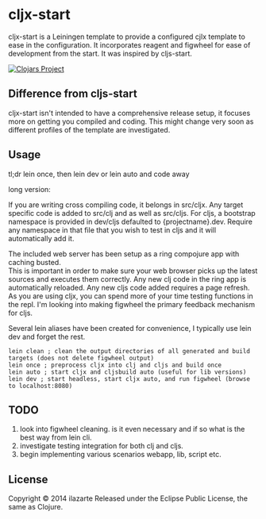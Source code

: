 # cljx-start

cljx-start is a Leiningen template to provide a configured cjlx template to ease in the configuration.
It incorporates reagent and figwheel for ease of development from the start.
It was inspired by cljs-start.

[![Clojars Project](http://clojars.org/cljx-start/lein-template/latest-version.svg)](http://clojars.org/cljx-start/lein-template)

## Difference from cljs-start

cljx-start isn't intended to have a comprehensive release setup, it focuses more on getting you compiled and coding.  This might change very soon as different profiles of the template are investigated.
  
## Usage

tl;dr lein once, then lein dev or lein auto and code away

long version:

If you are writing cross compiling code, it belongs in src/cljx.
Any target specific code is added to src/clj and as well as src/cljs.
For cljs, a bootstrap namespace is provided in dev/cljs defaulted to {projectname}.dev.
Require any namespace in that file that you wish to test in cljs and it will automatically add it.

The included web server has been setup as a ring compojure app with caching busted.  
This is important in order to make sure your web browser picks up the latest sources and executes them correctly.
Any new clj code in the ring app is automatically reloaded.
Any new cljs code added requires a page refresh.
As you are using cljx, you can spend more of your time testing functions in the repl.
I'm looking into making figwheel the primary feedback mechanism for cljs.

Several lein aliases have been created for convenience, I typically use lein dev and forget the rest.

    lein clean ; clean the output directories of all generated and build targets (does not delete figwheel output)
    lein once ; preprocess cljx into clj and cljs and build once
    lein auto ; start cljx and cljsbuild auto (useful for lib versions)
	lein dev ; start headless, start cljx auto, and run figwheel (browse to localhost:8080) 
        
## TODO
1. look into figwheel cleaning.  is it even necessary and if so what is the best way from lein cli.
2. investigate testing integration for both clj and cljs.
3. begin implementing various scenarios webapp, lib, script etc. 
    
## License

Copyright &copy; 2014 ilazarte Released under the Eclipse Public License, the same as Clojure.